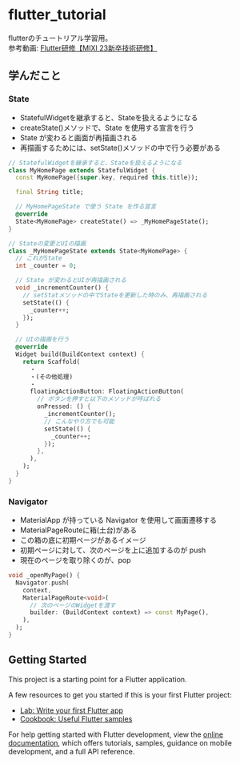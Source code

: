 # flutter_tutorial
flutterのチュートリアル学習用。  
参考動画: [Flutter研修【MIXI 23新卒技術研修】](https://www.youtube.com/watch?v=9IqUQ2TXacI)

## 学んだこと
### State
* StatefulWidgetを継承すると、Stateを扱えるようになる
* createState()メソッドで、State を使用する宣言を行う
* State が変わると画面が再描画される
* 再描画するためには、setState()メソッドの中で行う必要がある

```dart
// StatefulWidgetを継承すると、Stateを扱えるようになる
class MyHomePage extends StatefulWidget {
  const MyHomePage({super.key, required this.title});

  final String title;

  // MyHomePageState で使う State を作る宣言
  @override
  State<MyHomePage> createState() => _MyHomePageState();
}

// Stateの変更とUIの描画
class _MyHomePageState extends State<MyHomePage> {
  // これがState
  int _counter = 0;

  // State が変わるとUIが再描画される
  void _incrementCounter() {
    // setStatメソッドの中でStateを更新した時のみ、再描画される
    setState(() {
      _counter++;
    });
  }

  // UIの描画を行う
  @override
  Widget build(BuildContext context) {
    return Scaffold(
      ・
      ・(その他処理)
      ・
      floatingActionButton: FloatingActionButton(
        // ボタンを押すと以下のメソッドが呼ばれる
        onPressed: () {
          _incrementCounter();
          // こんなやり方でも可能
          setState(() {
            _counter++;
          });
        },
      ),
    );
  }
}
```

### Navigator
* MaterialApp が持っている Navigator を使用して画面遷移する
* MaterialPageRouteに箱(土台)がある
* この箱の底に初期ページがあるイメージ
* 初期ページに対して、次のページを上に追加するのが push
* 現在のページを取り除くのが、pop

```dart
void _openMyPage() {
  Navigator.push(
    context,
    MaterialPageRoute<void>(
      // 次のページのWidgetを渡す
      builder: (BuildContext context) => const MyPage(),
    ),
  );
}
```

## Getting Started

This project is a starting point for a Flutter application.

A few resources to get you started if this is your first Flutter project:

- [Lab: Write your first Flutter app](https://docs.flutter.dev/get-started/codelab)
- [Cookbook: Useful Flutter samples](https://docs.flutter.dev/cookbook)

For help getting started with Flutter development, view the
[online documentation](https://docs.flutter.dev/), which offers tutorials,
samples, guidance on mobile development, and a full API reference.
